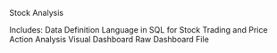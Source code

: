 Stock Analysis 

Includes:
Data Definition Language in SQL for Stock Trading and Price Action Analysis
Visual Dashboard
Raw Dashboard File

